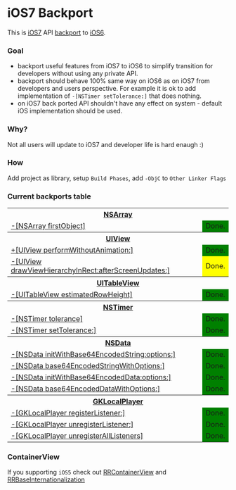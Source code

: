 iOS7 Backport
=============

This is [iOS7](http://www.apple.com/ios/ios7/) API [backport](http://en.wikipedia.org/wiki/Backporting) to [iOS6](http://www.apple.com/ios/ios6/).

### Goal
* backport useful features from iOS7 to iOS6 to simplify transition for developers without using any private API.
* backport should behave 100% same way on iOS6 as on iOS7 from developers and users perspective.  For example it is ok to add implementation of `-[NSTimer setTolerance:]` that does nothing.
* on iOS7 back ported API shouldn't have any effect on system - default iOS implementation should be used.

### Why?
Not all users will update to iOS7 and developer life is hard enaugh :)

### How
Add project as library, setup `Build Phases`, add `-ObjC` to `Other Linker Flags`

### Current backports table
<table>
  <!-- NSArray -->
  <tr>
    <th colspan="2"><a href="https://developer.apple.com/library/ios/documentation/Cocoa/Reference/Foundation/Classes/NSArray_Class/NSArray.html">NSArray</a></th>
  </tr>
  <tr>
    <td><a href="https://developer.apple.com/library/ios/documentation/Cocoa/Reference/Foundation/Classes/NSArray_Class/NSArray.html#//apple_ref/occ/instm/NSArray/firstObject">-[NSArray firstObject]</a></td>
    <td style="background-color: green;">Done.</td>
  </tr>
  
  <!-- UIView -->
  <tr>
    <th colspan="2"><a href="https://developer.apple.com/library/ios/documentation/uikit/reference/uiview_class/UIView/UIView.html">UIView</a></th>
  </tr>
  <tr>
    <td><a href="https://developer.apple.com/library/ios/documentation/uikit/reference/uiview_class/UIView/UIView.html#//apple_ref/occ/clm/UIView/performWithoutAnimation:">+[UIView performWithoutAnimation:]</a></td>
    <td style="background-color: green;">Done.</td>
  </tr>
  <tr>
    <td><a href="https://developer.apple.com/library/ios/documentation/uikit/reference/uiview_class/UIView/UIView.html#//apple_ref/occ/instm/UIView/drawViewHierarchyInRect:afterScreenUpdates:">-[UIView drawViewHierarchyInRect:afterScreenUpdates:]</a></td>
    <td style="background-color: yellow;">Done.</td>
  </tr>
  
  <!-- UITableView -->
  <tr>
      <th colspan="2"><a href="https://developer.apple.com/library/ios/documentation/UIKit/Reference/UITableView_Class/Reference/Reference.html">UITableView</a></th>
  </tr>
  <tr>
      <td><a href="https://developer.apple.com/library/ios/documentation/UIKit/Reference/UITableView_Class/Reference/Reference.html#//apple_ref/occ/instp/UITableView/estimatedRowHeight">-[UITableView estimatedRowHeight]</a></td>
      <td style="background-color: green;">Done.</td>
  </tr>
  
  <!-- NSTimer -->
  <tr>
    <th colspan="2"><a href="https://developer.apple.com/library/ios/documentation/Cocoa/Reference/Foundation/Classes/NSTimer_Class/Reference/NSTimer.html">NSTimer</a></th>
  </tr>
  <tr>
    <td><a href="https://developer.apple.com/library/ios/documentation/Cocoa/Reference/Foundation/Classes/NSTimer_Class/Reference/NSTimer.html#//apple_ref/occ/instm/NSTimer/tolerance">-[NSTimer tolerance]</a></td>
    <td style="background-color: green;">Done.</td>
  </tr>
  <tr>
    <td><a href="https://developer.apple.com/library/ios/documentation/Cocoa/Reference/Foundation/Classes/NSTimer_Class/Reference/NSTimer.html#//apple_ref/occ/instm/NSTimer/setTolerance:">-[NSTimer setTolerance:]</a></td>
    <td style="background-color: green;">Done.</td>
  </tr>

  <!-- NSData -->
  <tr>
    <th colspan="2"><a href="https://developer.apple.com/library/ios/documentation/Cocoa/Reference/Foundation/Classes/NSData_Class/Reference/Reference.html">NSData</a></th>
  </tr>
  <tr>
    <td><a href="https://developer.apple.com/library/ios/documentation/Cocoa/Reference/Foundation/Classes/NSData_Class/Reference/Reference.html#//apple_ref/occ/instm/NSData/initWithBase64EncodedString:options:">-[NSData initWithBase64EncodedString:options:]</a></td>
    <td style="background-color: green;">Done.</td>
  </tr>
  <tr>
    <td><a href="https://developer.apple.com/library/ios/documentation/Cocoa/Reference/Foundation/Classes/NSData_Class/Reference/Reference.html#//apple_ref/occ/instm/NSData/base64EncodedStringWithOptions:">-[NSData base64EncodedStringWithOptions:]</a></td>
    <td style="background-color: green;">Done.</td>
  </tr>
  <tr>
    <td><a href="https://developer.apple.com/library/ios/documentation/Cocoa/Reference/Foundation/Classes/NSData_Class/Reference/Reference.html#//apple_ref/occ/instm/NSData/initWithBase64EncodedData:options:">-[NSData initWithBase64EncodedData:options:]</a></td>
    <td style="background-color: green;">Done.</td>
  </tr>
  <tr>
    <td><a href="https://developer.apple.com/library/ios/documentation/Cocoa/Reference/Foundation/Classes/NSData_Class/Reference/Reference.html#//apple_ref/occ/instm/NSData/base64EncodedDataWithOptions:">-[NSData base64EncodedDataWithOptions:]</a></td>
    <td style="background-color: green;">Done.</td>
  </tr>

  <!-- GKLocalPlayer -->
  <tr>
    <th colspan="2"><a href="https://developer.apple.com/library/ios/documentation/GameKit/Reference/GKLocalPlayer_Ref/Reference/Reference.html">GKLocalPlayer</a></th>
  </tr>
  <tr>
    <td><a href="https://developer.apple.com/library/ios/documentation/GameKit/Reference/GKLocalPlayer_Ref/Reference/Reference.html#//apple_ref/occ/instm/GKLocalPlayer/registerListener:">-[GKLocalPlayer registerListener:]</a></td>
    <td style="background-color: green;">Done.</td>
  </tr>
  <tr>
    <td><a href="https://developer.apple.com/library/ios/documentation/GameKit/Reference/GKLocalPlayer_Ref/Reference/Reference.html#//apple_ref/occ/instm/GKLocalPlayer/unregisterListener:">-[GKLocalPlayer unregisterListener:]</a></td>
    <td style="background-color: green;">Done.</td>
  </tr>
  <tr>
    <td><a href="https://developer.apple.com/library/ios/documentation/GameKit/Reference/GKLocalPlayer_Ref/Reference/Reference.html#//apple_ref/occ/instm/GKLocalPlayer/unregisterAllListeners">-[GKLocalPlayer unregisterAllListeners]</a></td>
    <td style="background-color: green;">Done.</td>
  </tr>

</table>

### ContainerView
If you supporting `iOS5` check out [RRContainerView](https://github.com/RolandasRazma/RRContainerView) and [RRBaseInternationalization](https://github.com/RolandasRazma/RRBaseInternationalization)
